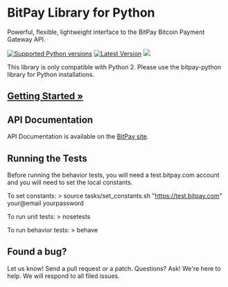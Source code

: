 # BitPay Library for Python 
Powerful, flexible, lightweight interface to the BitPay Bitcoin Payment Gateway API.

[![Supported Python versions](https://pypip.in/py_versions/bitpay_py2/badge.svg)](https://pypi.python.org/pypi/bitpay-py2/)
[![Latest Version](https://pypip.in/version/bitpay_py2/badge.svg)](https://pypi.python.org/pypi/bitpay-py2/)
[![](https://travis-ci.org/philosodad/bitpay-python-py2.svg?branch=master)](https://travis-ci.org/philosodad/bitpay-python-py2)

This library is only compatible with Python 2. Please use the bitpay-python library for Python installations.

## [Getting Started &raquo;](http://dev.bitpay.com/guides/python2.html)

## API Documentation

API Documentation is available on the [BitPay site](https://bitpay.com/api).

## Running the Tests

Before running the behavior tests, you will need a test.bitpay.com account and you will need to set the local constants. 

To set constants:
    > source tasks/set_constants.sh "https://test.bitpay.com" your@email yourpassword

To run unit tests:
    > nosetests

To run behavior tests:
    > behave
    
## Found a bug?
Let us know! Send a pull request or a patch. Questions? Ask! We're here to help. We will respond to all filed issues.
